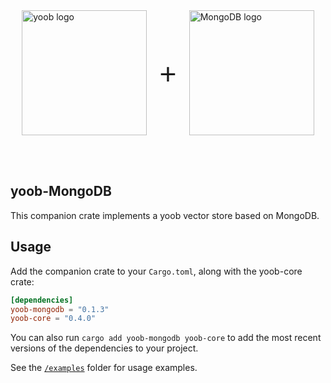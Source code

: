 

<div style="display: flex; align-items: center; justify-content: center;">
    <picture>
        <source media="(prefers-color-scheme: dark)" srcset="../img/yoob_logo_dark.svg">
        <source media="(prefers-color-scheme: light)" srcset="../img/yoob_logo.svg">
        <img src="../img/yoob_logo.svg" width="200" alt="yoob logo">
    </picture>
    <span style="font-size: 48px; margin: 0 20px; font-weight: regular; font-family: Open Sans, sans-serif;"> + </span>
    <picture>
        <source media="(prefers-color-scheme: dark)" srcset="https://companieslogo.com/img/oyoob/MDB_BIG.D-96d632a9.png?t=1720244492">
        <source media="(prefers-color-scheme: light)" srcset="https://cdn.iconscout.com/icon/free/png-256/free-mongodb-logo-icon-download-in-svg-png-gif-file-formats--wordmark-programming-langugae-freebies-pack-logos-icons-1175140.png?f=webp&w=256">
        <img src="https://cdn.iconscout.com/icon/free/png-256/free-mongodb-logo-icon-download-in-svg-png-gif-file-formats--wordmark-programming-langugae-freebies-pack-logos-icons-1175140.png?f=webp&w=256" width="200" alt="MongoDB logo">
    </picture>
</div>

<br><br>

## yoob-MongoDB
This companion crate implements a yoob vector store based on MongoDB.

## Usage

Add the companion crate to your `Cargo.toml`, along with the yoob-core crate:

```toml
[dependencies]
yoob-mongodb = "0.1.3"
yoob-core = "0.4.0"
```

You can also run `cargo add yoob-mongodb yoob-core` to add the most recent versions of the dependencies to your project.

See the [`/examples`](./examples) folder for usage examples.
